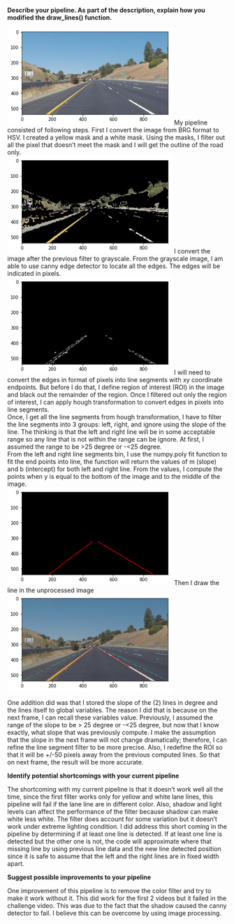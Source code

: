 **Describe your pipeline. As part of the description, explain how you modified the draw_lines() function.**

![alt text](https://github.com/Tak-Au/Finding-Lane-Lines-on-the-Road/blob/master/test_images_output/original.png "Original image")
My pipeline consisted of following steps. First I convert the image from BRG format to HSV.  I created a yellow mask and a white mask.  Using the masks, I filter out all the pixel that doesn’t meet the mask and I will get the outline of the road only.  
![alt text](https://github.com/Tak-Au/Finding-Lane-Lines-on-the-Road/blob/master/test_images_output/color%20filter.png "filtered image")
I convert the image after the previous filter to grayscale.  From the grayscale image, I am able to use canny edge detector to locate all the edges.  The edges will be indicated in pixels.  
![alt text](https://github.com/Tak-Au/Finding-Lane-Lines-on-the-Road/blob/master/test_images_output/Canny.png "Canny image")
I will need to convert the edges in format of pixels into line segments with xy coordinate endpoints.  But before I do that, I define region of interest (ROI) in the image and black out the remainder of the region.  Once I filtered out only the region of interest, I can apply hough transformation to convert edges in pixels into line segments.  
Once, I get all the line segments from hough transformation, I have to filter the line segments into 3 groups: left, right, and ignore using the slope of the line.  The thinking is that the left and right line will be in some acceptable range so any line that is not within the range can be ignore.  At first, I assumed the range to be >25 degree or -<25 degree.  
From the left and right line segments bin, I use the numpy.poly fit function to fit the end points into line, the function will return the values of m (slope) and b (intercept) for both left and right line.  From the values, I compute the points when y is equal to the bottom of the image and to the middle of the image.  
![alt text](https://github.com/Tak-Au/Finding-Lane-Lines-on-the-Road/blob/master/test_images_output/hough.png "Hough with line fitting image")
Then I draw the line in the unprocessed image 
![alt text](https://github.com/Tak-Au/Finding-Lane-Lines-on-the-Road/blob/master/test_images_output/result.png "Final result")

One addition did was that I stored the slope of the (2) lines in degree and the lines itself to global variables.  The reason I did that is because on the next frame, I can recall these variables value.  Previously, I assumed the range of the slope to be > 25 degree or -<25 degree, but now that I know exactly, what slope that was previously compute. I make the assumption that the slope in the next frame will not change dramatically; therefore, I can refine the line segment filter to be more precise.
Also, I redefine the ROI so that it will be +/-50 pixels away from the previous computed lines.  So that on next frame, the result will be more accurate.  

**Identify potential shortcomings with your current pipeline**

The shortcoming with my current pipeline is that it doesn’t work well all the time, since the first filter works only for yellow and white lane lines, this pipeline will fail if the lane line are in different color.  Also, shadow and light levels can affect the performance of the filter because shadow can make white less white.  The filter does account for some variation but it doesn’t work under extreme lighting condition.  I did address this short coming in the pipeline by determining if at least one line is detected.  If at least one line is detected but the other one is not, the code will approximate where that missing line by using previous line data and the new line detected position since it is safe to assume that the left and the right lines are in fixed width apart.    

**Suggest possible improvements to your pipeline**

One improvement of this pipeline is to remove the color filter and try to make it work without it.  This did work for the first 2 videos but it failed in the challenge video.  This was due to the fact that the shadow caused the canny detector to fail.  I believe this can be overcome by using image processing. 
